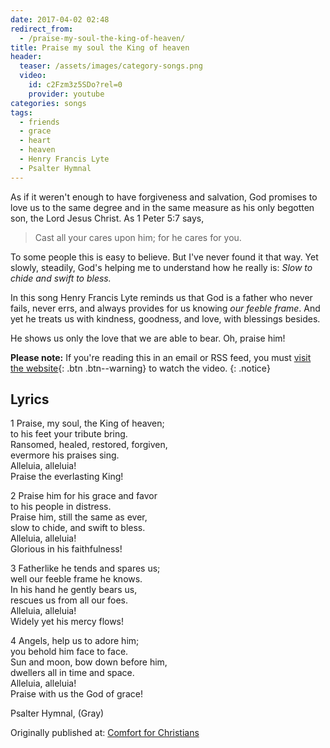 ```yaml
---
date: 2017-04-02 02:48
redirect_from:
  - /praise-my-soul-the-king-of-heaven/
title: Praise my soul the King of heaven
header:
  teaser: /assets/images/category-songs.png
  video:
    id: c2Fzm3z5SDo?rel=0
    provider: youtube
categories: songs
tags:
  - friends
  - grace
  - heart
  - heaven
  - Henry Francis Lyte
  - Psalter Hymnal
---
```

As if it weren't enough to have forgiveness and salvation, God promises to love us to the same degree and in the same measure as his only begotten son, the Lord Jesus Christ.  As 1 Peter 5:7 says, 

> Cast all your cares upon him; for he cares for you. 

To some people this is easy to believe.  But I've never found it that way.  Yet slowly, steadily, God's helping me to understand how he really is:  *Slow to chide and swift to bless.*

In this song Henry Francis Lyte reminds us that God is a father who never fails, never errs, and always provides for us knowing *our feeble frame*.  And yet he treats us with kindness, goodness, and love, with blessings besides.  

He shows us only the love that we are able to bear.  Oh, praise him!


**Please note:** If you're reading this in an email or RSS feed, you must [visit the website](http://www.alecsatin.com/songs/praise-my-soul-the-king-of-heaven/){: .btn .btn--warning} to watch the video.
{: .notice}



## Lyrics



1 Praise, my soul, the King of heaven;  
to his feet your tribute bring.  
Ransomed, healed, restored, forgiven,  
evermore his praises sing.  
Alleluia, alleluia!  
Praise the everlasting King!  
  
2 Praise him for his grace and favor  
to his people in distress.  
Praise him, still the same as ever,  
slow to chide, and swift to bless.  
Alleluia, alleluia!  
Glorious in his faithfulness!  
  
3 Fatherlike he tends and spares us;  
well our feeble frame he knows.  
In his hand he gently bears us,  
rescues us from all our foes.  
Alleluia, alleluia!  
Widely yet his mercy flows!  
  
4 Angels, help us to adore him;  
you behold him face to face.  
Sun and moon, bow down before him,  
dwellers all in time and space.  
Alleluia, alleluia!  
Praise with us the God of grace!  

Psalter Hymnal, (Gray)

<div>Originally published at: <a href='http://www.alecsatin.com/'>Comfort for Christians</a></div>